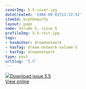 ```yaml
---
coverImg: 5.5-cover.jpg
dateCreated: '1986-09-01T11:32:52'
itemId: bcphbmqor5y
layout: page
name: Volume 5, issue 5
profileImg: 5.5-rect.jpg
tags:
- hasAuthor: dreamnetwork
- hasTag: dream-network-volume-5
- hasTag: dreamnetwork
type: post
urlSlug: '5.5'
---
```

<img class="card-journal-img" src="../images/5.5-rect.jpg"/><a href="../files/pdfs/Volume_5/5.5-Dream-Network-Bulletin_Volume-5-Number-5.pdf" download="">Download issue 5.5</a><br><a href="../files/pdfs/Volume_5/5.5-Dream-Network-Bulletin_Volume-5-Number-5.pdf">View online</a>